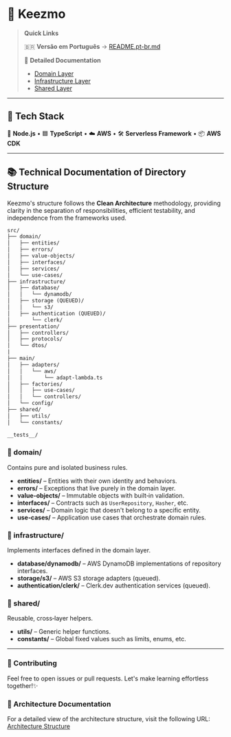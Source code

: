 # 🧱 Keezmo

> **Quick Links**
>
> 🇧🇷 **Versão em Português** → [README.pt-br.md](README.pt-br.md)
>
> 📝 **Detailed Documentation**
>
> - [Domain Layer](src/domain/README.md)
> - [Infrastructure Layer](src/infrastructure/README.md)
> - [Shared Layer](src/shared/README.md)

---

## 🚀 Tech Stack

🐢 **Node.js** • 🟦 **TypeScript** • ☁️ **AWS** • 🛠️ **Serverless Framework** • 📦 **AWS CDK**

---

## 📚 Technical Documentation of Directory Structure

Keezmo's structure follows the **Clean Architecture** methodology, providing clarity in the separation of responsibilities, efficient testability, and independence from the frameworks used.

```txt
src/
├── domain/
│   ├── entities/
│   ├── errors/
│   ├── value-objects/
│   ├── interfaces/
│   ├── services/
│   └── use-cases/
├── infrastructure/
│   ├── database/
│   │   └── dynamodb/
│   ├── storage (QUEUED)/
│   │   └── s3/
│   ├── authentication (QUEUED)/
│       └── clerk/
├── presentation/
│   ├── controllers/
│   ├── protocols/
│   └── dtos/
|
├── main/
│   ├── adapters/
│   │   └── aws/
│   │       └── adapt-lambda.ts
│   ├── factories/
│   │   ├── use-cases/
│   │   └── controllers/
│   └── config/
├── shared/
│   ├── utils/
│   └── constants/

__tests__/
```

### 🔹 domain/

Contains pure and isolated business rules.

- **entities/** – Entities with their own identity and behaviors.
- **errors/** – Exceptions that live purely in the domain layer.
- **value‑objects/** – Immutable objects with built‑in validation.
- **interfaces/** – Contracts such as `UserRepository`, `Hasher`, etc.
- **services/** – Domain logic that doesn't belong to a specific entity.
- **use‑cases/** – Application use cases that orchestrate domain rules.

### 🔹 infrastructure/

Implements interfaces defined in the domain layer.

- **database/dynamodb/** – AWS DynamoDB implementations of repository interfaces.
- **storage/s3/** – AWS S3 storage adapters (queued).
- **authentication/clerk/** – Clerk.dev authentication services (queued).

### 🔹 shared/

Reusable, cross‑layer helpers.

- **utils/** – Generic helper functions.
- **constants/** – Global fixed values such as limits, enums, etc.

---

### 🤝 Contributing

Feel free to open issues or pull requests. Let's make learning effortless together!✨

### 📖 Architecture Documentation

For a detailed view of the architecture structure, visit the following URL: [Architecture Structure](https://chatgpt.com/g/g-p-675f2f8fca4c8191a7b326ba8431fb77-keezmo/c/67fb5d4a-0134-8003-b31d-2fb1fc96bac3)
